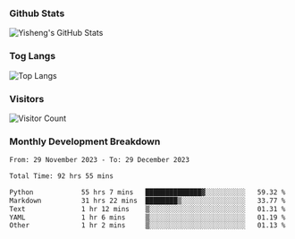 ### Github Stats
![Yisheng's GitHub Stats](https://github-readme-stats-9qabuvhk1-gongyisheng.vercel.app/api?username=gongyisheng&count_private=true&show_icons=true)
### Tog Langs
![Top Langs](https://github-readme-stats-9qabuvhk1-gongyisheng.vercel.app/api/top-langs/?username=gongyisheng&layout=compact)
### Visitors
![Visitor Count](https://profile-counter.glitch.me/gongyisheng/count.svg)
### Monthly Development Breakdown
<!--START_SECTION:waka-->

```txt
From: 29 November 2023 - To: 29 December 2023

Total Time: 92 hrs 55 mins

Python            55 hrs 7 mins   ██████████████▓░░░░░░░░░░   59.32 %
Markdown          31 hrs 22 mins  ████████▒░░░░░░░░░░░░░░░░   33.77 %
Text              1 hr 12 mins    ▒░░░░░░░░░░░░░░░░░░░░░░░░   01.31 %
YAML              1 hr 6 mins     ▒░░░░░░░░░░░░░░░░░░░░░░░░   01.19 %
Other             1 hr 2 mins     ▒░░░░░░░░░░░░░░░░░░░░░░░░   01.13 %
```

<!--END_SECTION:waka-->
